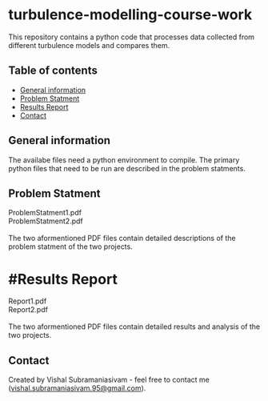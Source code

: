 # turbulence-modelling-course-work
This repository contains a python code that processes data collected from different turbulence models and compares them. 

## Table of contents
* [General information](#General-information)
* [Problem Statment](#Problem-Statment) 
* [Results Report](#Results-Report)
* [Contact](#Contact)

## General information
The availabe files need a python environment to compile. The primary python files that need to be run are described in the problem statments. 

## Problem Statment
ProblemStatment1.pdf<br />
ProblemStatment2.pdf<br /><br />
The two aformentioned PDF files contain detailed descriptions of the problem statment of the two projects. 

# #Results Report
Report1.pdf<br />
Report2.pdf<br /><br />
The two aformentioned PDF files contain detailed results and analysis of the two projects.    

## Contact
Created by Vishal Subramaniasivam - feel free to contact me (vishal.subramaniasivam.95@gmail.com). 

